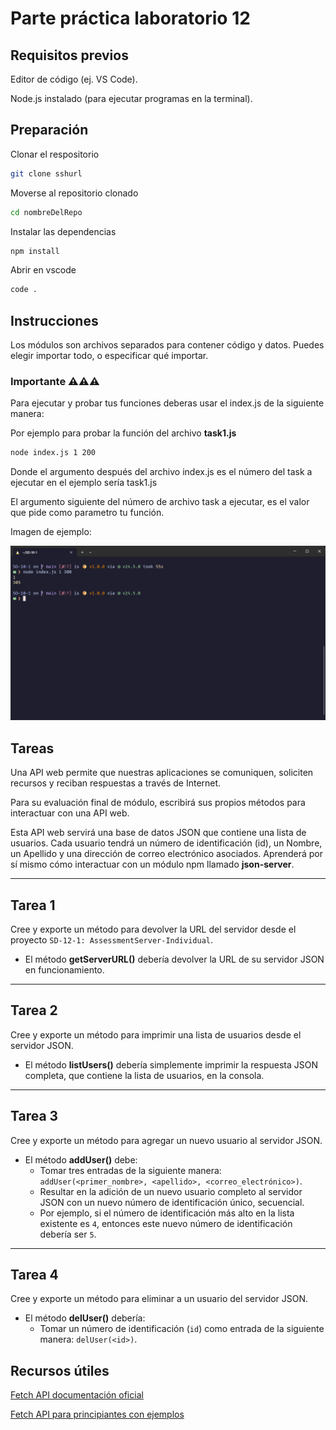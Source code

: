 # Parte práctica laboratorio 12

## Requisitos previos

Editor de código (ej. VS Code).

Node.js instalado (para ejecutar programas en la terminal).

## Preparación

Clonar el respositorio
```bash
git clone sshurl
```
Moverse al repositorio clonado
```bash
cd nombreDelRepo
```

Instalar las dependencias
```bash
npm install
```
Abrir en vscode
```bash
code .
```

## Instrucciones

Los módulos son archivos separados para contener código y datos. Puedes elegir importar todo, o especificar qué importar.

### Importante ⚠️⚠️⚠️

Para ejecutar y probar tus funciones deberas usar el index.js de la siguiente manera:

Por ejemplo para probar la función del archivo **task1.js**

```bash
node index.js 1 200
```
Donde el argumento después del archivo index.js es el número del task a ejecutar en el ejemplo sería task1.js

El argumento siguiente del número de archivo task a ejecutar, es el valor que pide como parametro tu función. 

Imagen de ejemplo:

![Imagen de ejemplo de ejecución del archivo index.js en la terminal](./image.png)

## Tareas

Una API web permite que nuestras aplicaciones se comuniquen, soliciten recursos y reciban respuestas a través de Internet. 

Para su evaluación final de módulo, escribirá sus propios métodos para interactuar con una API web.

Esta API web servirá una base de datos JSON que contiene una lista de usuarios. Cada usuario tendrá un número de identificación (id), un Nombre, un Apellido y una dirección de correo electrónico asociados. Aprenderá por sí mismo cómo interactuar con un módulo npm llamado **json-server**.

---

## Tarea 1  
Cree y exporte un método para devolver la URL del servidor desde el proyecto `SD-12-1: AssessmentServer-Individual`.  
- El método **getServerURL()** debería devolver la URL de su servidor JSON en funcionamiento.

---

## Tarea 2  
Cree y exporte un método para imprimir una lista de usuarios desde el servidor JSON.  
- El método **listUsers()** debería simplemente imprimir la respuesta JSON completa, que contiene la lista de usuarios, en la consola.

---

## Tarea 3  
Cree y exporte un método para agregar un nuevo usuario al servidor JSON.  
- El método **addUser()** debe:  
  - Tomar tres entradas de la siguiente manera: `addUser(<primer_nombre>, <apellido>, <correo_electrónico>)`.  
  - Resultar en la adición de un nuevo usuario completo al servidor JSON con un nuevo número de identificación único, secuencial.  
  - Por ejemplo, si el número de identificación más alto en la lista existente es `4`, entonces este nuevo número de identificación debería ser `5`.

---

## Tarea 4  
Cree y exporte un método para eliminar a un usuario del servidor JSON.  
- El método **delUser()** debería:  
  - Tomar un número de identificación (`id`) como entrada de la siguiente manera: `delUser(<id>)`.


## Recursos útiles

[Fetch API documentación oficial](https://developer.mozilla.org/en-US/docs/Web/API/Fetch_API/Using_Fetch)

[Fetch API para principiantes con ejemplos](https://www.freecodecamp.org/espanol/news/javascript-fetch-api-para-principiantes/)